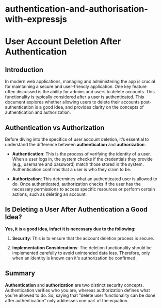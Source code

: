 # authentication-and-authorisation-with-expressjs

# User Account Deletion After Authentication

## Introduction

In modern web applications, managing and administering the app is crucial for maintaining a secure and user-friendly application. One key feature often discussed is the ability for admins and users to delete accounts. This functionality is typically considered after a user is authenticated. This document explores whether allowing users to delete their accounts post-authentication is a good idea, and provides clarity on the concepts of authentication and authorization.

## Authentication vs Authorization

Before diving into the specifics of user account deletion, it’s essential to understand the difference between **authentication** and **authorization**:

- **Authentication**: This is the process of verifying the identity of a user. When a user logs in, the system checks if the credentials they provide (e.g., username and password) match those stored in the system. Authentication confirms that a user is who they claim to be.

- **Authorization**: This determines what an authenticated user is allowed to do. Once authenticated, authorization checks if the user has the necessary permissions to access specific resources or perform certain actions, such as deleting an account.

## Is Deleting a User After Authentication a Good Idea?

**Yes, it is a good idea, infact it is necessary due to the following:**

1. **Security**: This is to ensure that the account deletion process is secure.

2. **Implementation Considerations**: The deletion functionality should be implemented carefully to avoid unintended data loss. Therefore, only when an identity is known can it's authorization be confirmed.

## Summary

**Authentication** and **authorization** are two distinct security concepts. Authentication verifies who you are, whereas authorization defines what you're allowed to do. So, saying that "delete user functionality can be done after authentication" only addresses one part of the equation.
